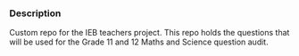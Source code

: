 ### Description

Custom repo for the IEB teachers project. This repo holds the questions that will be used for the Grade 11 and 12 Maths and Science question audit.